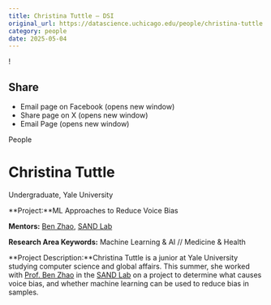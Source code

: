 ```yaml
---
title: Christina Tuttle – DSI
original_url: https://datascience.uchicago.edu/people/christina-tuttle
category: people
date: 2025-05-04
---
```


<!-- Table-like structure detected -->

!

## Share

* Email page on Facebook (opens new window)
* Share page on X (opens new window)
* Email Page (opens new window)

<!-- Table-like structure detected -->

People

# Christina Tuttle

Undergraduate, Yale University

**Project:**ML Approaches to Reduce Voice Bias

**Mentors:** [Ben Zhao](https://computerscience.uchicago.edu/people/profile/ben-y.-zhao), [SAND Lab](http://sandlab.cs.uchicago.edu/)

**Research Area Keywords:** Machine Learning & AI // Medicine & Health

**Project Description:**Christina Tuttle is a junior at Yale University studying computer science and global affairs. This summer, she worked with [Prof. Ben Zhao](https://people.cs.uchicago.edu/~ravenben/) in the [SAND Lab](http://sandlab.cs.uchicago.edu/) on a project to determine what causes voice bias, and whether machine learning can be used to reduce bias in samples.